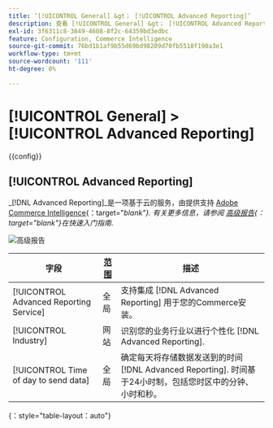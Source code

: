 ```yaml
---
title: ’[!UICONTROL General] &gt； [!UICONTROL Advanced Reporting]’
description: 查看 [!UICONTROL General] &gt； [!UICONTROL Advanced Reporting] 商务管理员页面。
exl-id: 3f6311c8-3849-4608-8f2c-64359bd3edbc
feature: Configuration, Commerce Intelligence
source-git-commit: 76bd1b1af9b55d69bd98209d70fb5518f190a3e1
workflow-type: tm+mt
source-wordcount: '111'
ht-degree: 0%

---
```


# [!UICONTROL General] > [!UICONTROL Advanced Reporting]

{{config}}

## [!UICONTROL Advanced Reporting]

_[!DNL Advanced Reporting]_是一项基于云的服务，由提供支持 [Adobe Commerce Intelligence][1]{：target=&quot;_blank&quot;}. 有关更多信息，请参阅 [高级报告][2]{：target=&quot;_blank&quot;}在_&#x200B;快速入门指南&#x200B;_.

![高级报告](./assets/advanced-reporting.png)<!-- zoom -->

<!-- [Advanced Reporting](https://docs.magento.com/user-guide/reports/advanced-reporting.html) -->

| 字段 | [范围](../../getting-started/websites-stores-views.md#scope-settings) | 描述 |
|--- |--- |--- |
| [!UICONTROL Advanced Reporting Service] | 全局 | 支持集成 [!DNL Advanced Reporting] 用于您的Commerce安装。 |
| [!UICONTROL Industry] | 网站 | 识别您的业务行业以进行个性化 [!DNL Advanced Reporting]. |
| [!UICONTROL Time of day to send data] | 全局 | 确定每天将存储数据发送到的时间 [!DNL Advanced Reporting]. 时间基于24小时制，包括您时区中的分钟、小时和秒。 |

{：style=&quot;table-layout：auto&quot;}

[1]: https://experienceleague.adobe.com/docs/commerce-business-intelligence/mbi/getting-started.html
[2]: https://experienceleague.adobe.com/docs/commerce-admin/start/reporting/business-intelligence.html#advanced-reporting
